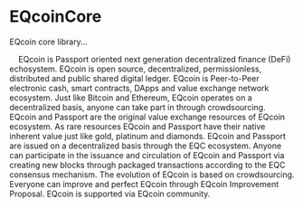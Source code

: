# EQcoinCore
EQcoin core library...
<p>
&nbsp;&nbsp;&nbsp;&nbsp;EQcoin is Passport oriented next generation decentralized finance (DeFi) echosystem. EQcoin is open source, decentralized, permissionless, distributed and public shared digital ledger. EQcoin is Peer-to-Peer electronic cash, smart contracts, DApps and value exchange network ecosystem. Just like Bitcoin and Ethereum, EQcoin operates on a decentralized basis, anyone can take part in through crowdsourcing. EQcoin and Passport are the original value exchange resources of EQcoin ecosystem. As rare resources EQcoin and Passport have their native inherent value just like gold, platinum and diamonds. EQcoin and Passport are issued on a decentralized basis through the EQC ecosystem. Anyone can participate in the issuance and circulation of EQcoin and Passport via creating new blocks through packaged transactions according to the EQC consensus mechanism. The evolution of EQcoin is based on crowdsourcing. Everyone can improve and perfect EQcoin through EQcoin Improvement Proposal. EQcoin is supported via EQcoin community.